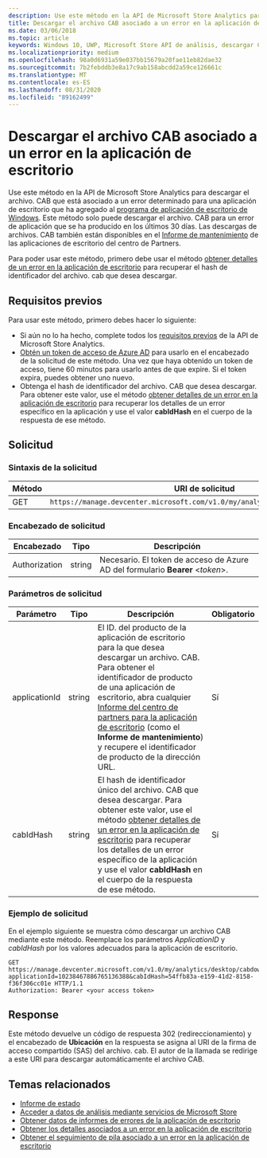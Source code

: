 ```yaml
---
description: Use este método en la API de Microsoft Store Analytics para descargar el archivo. CAB para un error en la aplicación de escritorio.
title: Descargar el archivo CAB asociado a un error en la aplicación de escritorio
ms.date: 03/06/2018
ms.topic: article
keywords: Windows 10, UWP, Microsoft Store API de análisis, descargar CAB, aplicación de escritorio
ms.localizationpriority: medium
ms.openlocfilehash: 98a0d6931a59e037bb15679a20fae11eb82dae32
ms.sourcegitcommit: 7b2febddb3e8a17c9ab158abcdd2a59ce126661c
ms.translationtype: MT
ms.contentlocale: es-ES
ms.lasthandoff: 08/31/2020
ms.locfileid: "89162499"
---
```

# <a name="download-the-cab-file-for-an-error-in-your-desktop-application"></a>Descargar el archivo CAB asociado a un error en la aplicación de escritorio

Use este método en la API de Microsoft Store Analytics para descargar el archivo. CAB que está asociado a un error determinado para una aplicación de escritorio que ha agregado al [programa de aplicación de escritorio de Windows](/windows/desktop/appxpkg/windows-desktop-application-program). Este método solo puede descargar el archivo. CAB para un error de aplicación que se ha producido en los últimos 30 días. Las descargas de archivos. CAB también están disponibles en el [Informe de mantenimiento](/windows/desktop/appxpkg/windows-desktop-application-program) de las aplicaciones de escritorio del centro de Partners.

Para poder usar este método, primero debe usar el método [obtener detalles de un error en la aplicación de escritorio](get-details-for-an-error-in-your-desktop-application.md) para recuperar el hash de identificador del archivo. cab que desea descargar.

## <a name="prerequisites"></a>Requisitos previos


Para usar este método, primero debes hacer lo siguiente:

* Si aún no lo ha hecho, complete todos los [requisitos previos](access-analytics-data-using-windows-store-services.md#prerequisites) de la API de Microsoft Store Analytics.
* [Obtén un token de acceso de Azure AD](access-analytics-data-using-windows-store-services.md#obtain-an-azure-ad-access-token) para usarlo en el encabezado de la solicitud de este método. Una vez que haya obtenido un token de acceso, tiene 60 minutos para usarlo antes de que expire. Si el token expira, puedes obtener uno nuevo.
* Obtenga el hash de identificador del archivo. CAB que desea descargar. Para obtener este valor, use el método [obtener detalles de un error en la aplicación de escritorio](get-details-for-an-error-in-your-desktop-application.md) para recuperar los detalles de un error específico en la aplicación y use el valor **cabIdHash** en el cuerpo de la respuesta de ese método.

## <a name="request"></a>Solicitud


### <a name="request-syntax"></a>Sintaxis de la solicitud

| Método | URI de solicitud                                                          |
|--------|----------------------------------------------------------------------|
| GET    | ```https://manage.devcenter.microsoft.com/v1.0/my/analytics/desktop/cabdownload``` |


### <a name="request-header"></a>Encabezado de solicitud

| Encabezado        | Tipo   | Descripción                                                                 |
|---------------|--------|-----------------------------------------------------------------------------|
| Authorization | string | Necesario. El token de acceso de Azure AD del formulario **Bearer** &lt;*token*&gt;. |


### <a name="request-parameters"></a>Parámetros de solicitud

| Parámetro        | Tipo   |  Descripción      |  Obligatorio  |
|---------------|--------|---------------|------|
| applicationId | string | El ID. del producto de la aplicación de escritorio para la que desea descargar un archivo. CAB. Para obtener el identificador de producto de una aplicación de escritorio, abra cualquier [Informe del centro de partners para la aplicación de escritorio](/windows/desktop/appxpkg/windows-desktop-application-program) (como el **Informe de mantenimiento**) y recupere el identificador de producto de la dirección URL. |  Sí  |
| cabIdHash | string | El hash de identificador único del archivo. CAB que desea descargar. Para obtener este valor, use el método [obtener detalles de un error en la aplicación de escritorio](get-details-for-an-error-in-your-desktop-application.md) para recuperar los detalles de un error específico de la aplicación y use el valor **cabIdHash** en el cuerpo de la respuesta de ese método. |  Sí  |


### <a name="request-example"></a>Ejemplo de solicitud

En el ejemplo siguiente se muestra cómo descargar un archivo CAB mediante este método. Reemplace los parámetros *ApplicationID* y *cabIdHash* por los valores adecuados para la aplicación de escritorio.

```syntax
GET https://manage.devcenter.microsoft.com/v1.0/my/analytics/desktop/cabdownload?applicationId=10238467886765136388&cabIdHash=54ffb83a-e159-41d2-8158-f36f306cc01e HTTP/1.1
Authorization: Bearer <your access token>
```

## <a name="response"></a>Response

Este método devuelve un código de respuesta 302 (redireccionamiento) y el encabezado de **Ubicación** en la respuesta se asigna al URI de la firma de acceso compartido (SAS) del archivo. cab. El autor de la llamada se redirige a este URI para descargar automáticamente el archivo CAB.

## <a name="related-topics"></a>Temas relacionados

* [Informe de estado](../publish/health-report.md)
* [Acceder a datos de análisis mediante servicios de Microsoft Store](access-analytics-data-using-windows-store-services.md)
* [Obtener datos de informes de errores de la aplicación de escritorio](get-desktop-application-error-reporting-data.md)
* [Obtener los detalles asociados a un error en la aplicación de escritorio](get-details-for-an-error-in-your-desktop-application.md)
* [Obtener el seguimiento de pila asociado a un error en la aplicación de escritorio](get-the-stack-trace-for-an-error-in-your-desktop-application.md)